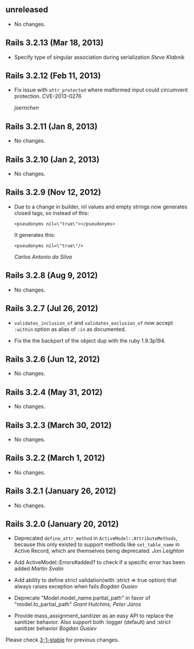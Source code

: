 ## unreleased ##

*   No changes.


## Rails 3.2.13 (Mar 18, 2013) ##

*   Specify type of singular association during serialization *Steve Klabnik*


## Rails 3.2.12 (Feb 11, 2013) ##

*   Fix issue with `attr_protected` where malformed input could circumvent protection.
    CVE-2013-0276

    *joernchen*


## Rails 3.2.11 (Jan 8, 2013) ##

*   No changes.


## Rails 3.2.10 (Jan 2, 2013) ##

*   No changes.


## Rails 3.2.9 (Nov 12, 2012) ##

*   Due to a change in builder, nil values and empty strings now generates
    closed tags, so instead of this:

        <pseudonyms nil=\"true\"></pseudonyms>

    It generates this:

        <pseudonyms nil=\"true\"/>

    *Carlos Antonio da Silva*


## Rails 3.2.8 (Aug 9, 2012) ##

*   No changes.


## Rails 3.2.7 (Jul 26, 2012) ##

* `validates_inclusion_of` and `validates_exclusion_of` now accept `:within` option as alias of `:in` as documented.

* Fix the the backport of the object dup with the ruby 1.9.3p194.


## Rails 3.2.6 (Jun 12, 2012) ##

*   No changes.


## Rails 3.2.4 (May 31, 2012) ##

*   No changes.


## Rails 3.2.3 (March 30, 2012) ##

*   No changes.


## Rails 3.2.2 (March 1, 2012) ##

*   No changes.


## Rails 3.2.1 (January 26, 2012) ##

*   No changes.


## Rails 3.2.0 (January 20, 2012) ##

*   Deprecated `define_attr_method` in `ActiveModel::AttributeMethods`, because this only existed to
    support methods like `set_table_name` in Active Record, which are themselves being deprecated. *Jon Leighton*

*   Add ActiveModel::Errors#added? to check if a specific error has been added *Martin Svalin*

*   Add ability to define strict validation(with :strict => true option) that always raises exception when fails *Bogdan Gusiev*

*   Deprecate "Model.model_name.partial_path" in favor of "model.to_partial_path" *Grant Hutchins, Peter Jaros*

*   Provide mass_assignment_sanitizer as an easy API to replace the sanitizer behavior. Also support both :logger (default) and :strict sanitizer behavior *Bogdan Gusiev*

Please check [3-1-stable](https://github.com/rails/rails/blob/3-1-stable/activemodel/CHANGELOG.md) for previous changes.
